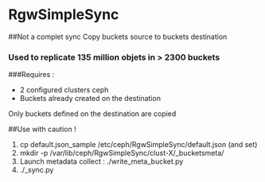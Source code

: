 # RgwSimpleSync

##Not a complet sync
Copy buckets source to buckets destination

### Used to replicate 135 million objets in > 2300 buckets

###Requires :
 - 2 configured  clusters ceph
 - Buckets already created on the destination

Only buckets defined on the destination are copied

##Use with caution !

  1. cp default.json_sample /etc/ceph/RgwSimpleSync/default.json (and set)
  2. mkdir -p /var/lib/ceph/RgwSimpleSync/clust-X/_bucketsmeta/
  3. Launch metadata collect : ./write_meta_bucket.py
  4. ./_sync.py

